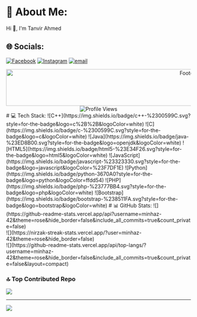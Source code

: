 # 💫 About Me:
Hi 👋, I'm Tanvir Ahmed


## 🌐 Socials:
[![Facebook](https://img.shields.io/badge/Facebook-%231877F2.svg?logo=Facebook&logoColor=white)](https://facebook.com/https://www.facebook.com/share/16buZsF87d/?mibextid=wwXIfr) [![Instagram](https://img.shields.io/badge/Instagram-%23E4405F.svg?logo=Instagram&logoColor=white)](https://instagram.com/minhaz_04) [![email](https://img.shields.io/badge/Email-D14836?logo=gmail&logoColor=white)](mailto:mdt818809@gmail.com) 
<div align="center">
  <img src="⁦https://user-images.githubusercontent.com/74038190/212284115-f47cd8ff-2ffb-4b04-b5bf-4d1c14c0247f.gif⁩" width="1000" height="100" alt="Footer GIF"/>  
  <img src="⁦https://komarev.com/ghpvc/?username=minhaz-42&label=Profile%20views&color=0e75b6&style=flat⁩" alt="Profile Views" />
</div>
# 💻 Tech Stack:
![C++](https://img.shields.io/badge/c++-%2300599C.svg?style=for-the-badge&logo=c%2B%2B&logoColor=white) ![C](https://img.shields.io/badge/c-%2300599C.svg?style=for-the-badge&logo=c&logoColor=white) ![Java](https://img.shields.io/badge/java-%23ED8B00.svg?style=for-the-badge&logo=openjdk&logoColor=white) ![HTML5](https://img.shields.io/badge/html5-%23E34F26.svg?style=for-the-badge&logo=html5&logoColor=white) ![JavaScript](https://img.shields.io/badge/javascript-%23323330.svg?style=for-the-badge&logo=javascript&logoColor=%23F7DF1E) ![Python](https://img.shields.io/badge/python-3670A0?style=for-the-badge&logo=python&logoColor=ffdd54) ![PHP](https://img.shields.io/badge/php-%23777BB4.svg?style=for-the-badge&logo=php&logoColor=white) ![Bootstrap](https://img.shields.io/badge/bootstrap-%238511FA.svg?style=for-the-badge&logo=bootstrap&logoColor=white)
# 📊 GitHub Stats:
![](https://github-readme-stats.vercel.app/api?username=minhaz-42&theme=rose&hide_border=false&include_all_commits=true&count_private=false)<br/>
![](https://nirzak-streak-stats.vercel.app/?user=minhaz-42&theme=rose&hide_border=false)<br/>
![](https://github-readme-stats.vercel.app/api/top-langs/?username=minhaz-42&theme=rose&hide_border=false&include_all_commits=true&count_private=false&layout=compact)

### 🔝 Top Contributed Repo
![](https://github-contributor-stats.vercel.app/api?username=minhaz-42&limit=5&theme=dark&combine_all_yearly_contributions=true)

---
[![](https://visitcount.itsvg.in/api?id=minhaz-42&icon=0&color=0)](https://visitcount.itsvg.in)

<!-- Proudly created with GPRM ( https://gprm.itsvg.in ) -->
